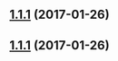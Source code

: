 <a name="1.1.1"></a>
## [1.1.1](https://github.com/birm/MiniMat/compare/1.1.0...v1.1.1) (2017-01-26)



<a name="1.1.1"></a>
## [1.1.1](https://github.com/birm/MiniMat.js/compare/1.1.0...v1.1.1) (2017-01-26)
